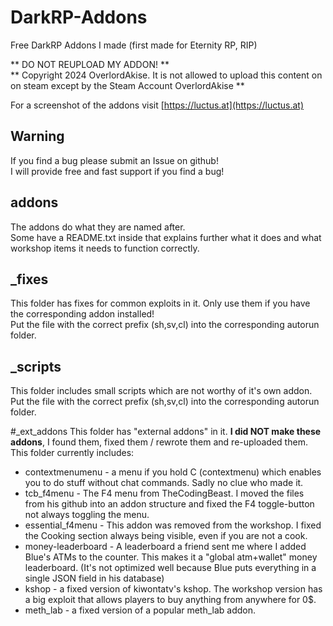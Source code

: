 # DarkRP-Addons
Free DarkRP Addons I made (first made for Eternity RP, RIP)  

** DO NOT REUPLOAD MY ADDON! **  
** Copyright 2024 OverlordAkise. It is not allowed to upload this content on on steam except by the Steam Account OverlordAkise **

For a screenshot of the addons visit [https://luctus.at](https://luctus.at)

## Warning
If you find a bug please submit an Issue on github!  
I will provide free and fast support if you find a bug!

## addons
The addons do what they are named after.  
Some have a README.txt inside that explains further what it does and what workshop items it needs to function correctly.

## _fixes
This folder has fixes for common exploits in it. Only use them if you have the corresponding addon installed!  
Put the file with the correct prefix (sh,sv,cl) into the corresponding autorun folder.

## _scripts
This folder includes small scripts which are not worthy of it's own addon.  
Put the file with the correct prefix (sh,sv,cl) into the corresponding autorun folder.

#_ext_addons
This folder has "external addons" in it. **I did NOT make these addons**, I found them, fixed them / rewrote them and re-uploaded them.
This folder currently includes:
 - contextmenumenu - a menu if you hold C (contextmenu) which enables you to do stuff without chat commands. Sadly no clue who made it.
 - tcb_f4menu - The F4 menu from TheCodingBeast. I moved the files from his github into an addon structure and fixed the F4 toggle-button not always toggling the menu.
 - essential_f4menu - This addon was removed from the workshop. I fixed the Cooking section always being visible, even if you are not a cook.
 - money-leaderboard - A leaderboard a friend sent me where I added Blue's ATMs to the counter. This makes it a "global atm+wallet" money leaderboard. (It's not optimized well because Blue puts everything in a single JSON field in his database)
 - kshop - a fixed version of kiwontatv's kshop. The workshop version has a big exploit that allows players to buy anything from anywhere for 0$.
 - meth_lab - a fixed version of a popular meth_lab addon.
